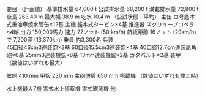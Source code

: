 要目 （計画値）
基準排水量	64,000 t
公試排水量	68,200 t
満載排水量	72,800 t
全長	263.40 m
最大幅	38.9 m
吃水	10.4 m （公試状態・平均）
主缶	ロ号艦本式重油専焼水管缶×12基
主機	艦本式タービン×4基
推進器	スクリュープロペラ×4軸
出力	150,000馬力
速力	27ノット (50 km/h)
航続距離	16ノット (29km/h) で 7,200浬 (13,370km)
乗員	約3,300名
兵装	
45口径46cm3連装砲×3基
60口径15.5cm3連装砲×4基
40口径12.7cm連装高角砲×6基
25mm3連装機銃×8基
13mm連装機銃×2基
カタパルト×2基
装甲	
（数値はいずれも最大）

舷側 410 mm
甲鈑 230 mm
主砲防盾 650 mm
搭載機	
（数値はいずれも竣工時）

水上機最大7機
零式水上偵察機
零式観測機 他
